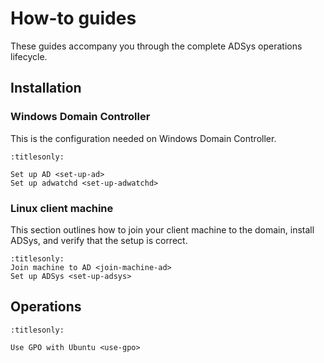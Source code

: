 # How-to guides

These guides accompany you through the complete ADSys operations lifecycle.

## Installation

### Windows Domain Controller

This is the configuration needed on Windows Domain Controller.

```{toctree}
:titlesonly:

Set up AD <set-up-ad>
Set up adwatchd <set-up-adwatchd>
```

### Linux client machine

This section outlines how to join your client machine to the domain, install ADSys, and verify that the setup is correct.

```{toctree}
:titlesonly:
Join machine to AD <join-machine-ad>
Set up ADSys <set-up-adsys>
```

## Operations

```{toctree}
:titlesonly:

Use GPO with Ubuntu <use-gpo>
```
